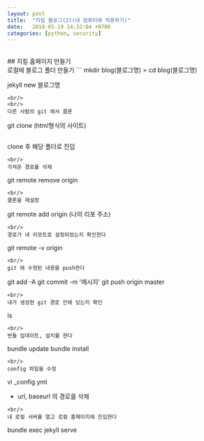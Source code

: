 ```yaml
---
layout: post
title:  "지킬 블로그(2)(내 컴퓨터에 적용하기)"
date:   2018-05-19 14:32:04 +0700
categories: [python, security]
---
```

<br/>
## 지킬 홈페이지 만들기
<br/>
로컬에 블로그 폴더 만들기
```
mkdir blog(블로그명)
> cd blog(블로그명)

jekyll new 블로그명
```
<br/>
<br/>
다른 사람의 git 에서 클론
```
git clone (html형식의 사이트)
```
```
clone 후 해당 폴더로 진입
```
<br/>
가져온 경로를 삭제
```
git remote remove origin
```
<br/>
클론을 재설정
```
git remote add origin (나의 리포 주소)
```
<br/>
경로가 내 리모트로 설정되었는지 확인한다
```
git remote -v origin
```
<br/>
git 에 수정된 내용을 push한다
```
git add -A
git commit -m '메시지'
git push origin master
```
<br/>
내가 생성한 git 경로 안에 있는지 확인
```
ls
```
<br/>
번들 업데이트, 설치를 한다
```
bundle update
bundle install
```
<br/>
config 파일을 수정
```
vi _config.yml
* url, baseurl 의 경로를 삭제
```
<br/>
내 로컬 서버를 열고 로컬 홈페이지에 진입한다
```
bundle exec jekyll serve
```

